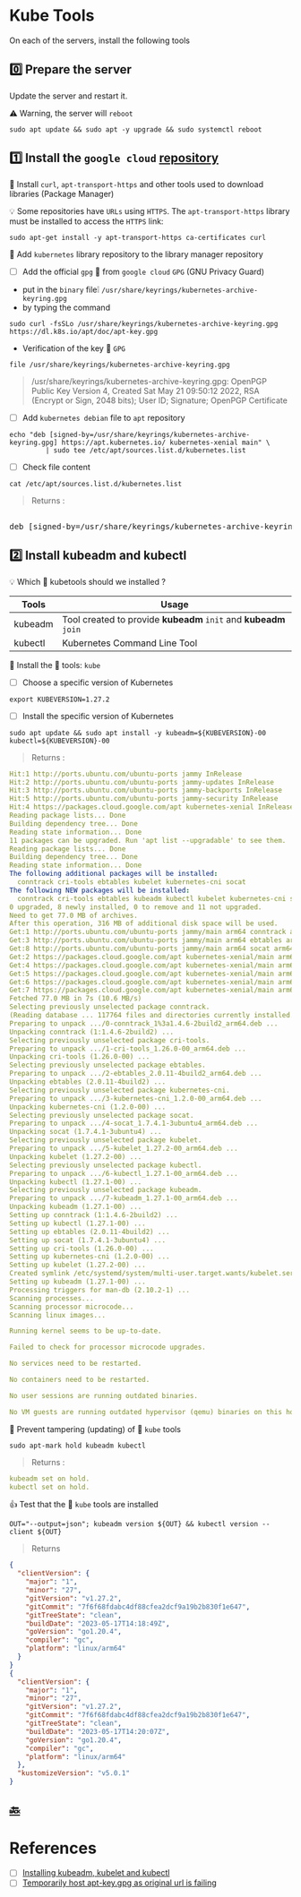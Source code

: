 # Kube Tools

On each of the servers, install the following tools

## :zero: Prepare the server

Update the server and restart it.

:warning: Warning, the server will `reboot`

```
sudo apt update && sudo apt -y upgrade && sudo systemctl reboot
```

## :one: Install the `google cloud` [repository](https://kubernetes.io/docs/tasks/tools/install-kubectl-linux/#install-using-native-package-management) 

:round_pushpin: Install `curl`, `apt-transport-https` and other tools used to download libraries (Package Manager)

:bulb: Some repositories have `URLs` using `HTTPS`. The `apt-transport-https` library must be installed to access the `HTTPS` link:

```
sudo apt-get install -y apt-transport-https ca-certificates curl
```

:round_pushpin: Add `kubernetes` library repository to the library manager repository

- [ ] Add the official `gpg` :key: from `google cloud` `GPG` (GNU Privacy Guard)
      
* put in the `binary` file:grey_exclamation: `/usr/share/keyrings/kubernetes-archive-keyring.gpg`
* by typing the command

```
sudo curl -fsSLo /usr/share/keyrings/kubernetes-archive-keyring.gpg https://dl.k8s.io/apt/doc/apt-key.gpg 
```

* Verification of the key :key: `GPG`

```
file /usr/share/keyrings/kubernetes-archive-keyring.gpg
```
> /usr/share/keyrings/kubernetes-archive-keyring.gpg: OpenPGP Public Key Version 4, Created Sat May 21 09:50:12 2022, RSA (Encrypt or Sign, 2048 bits); User ID; Signature; OpenPGP Certificate

- [ ] Add `kubernetes debian` file to `apt` repository

```
echo "deb [signed-by=/usr/share/keyrings/kubernetes-archive-keyring.gpg] https://apt.kubernetes.io/ kubernetes-xenial main" \
         | sudo tee /etc/apt/sources.list.d/kubernetes.list
```

- [ ] Check file content

```
cat /etc/apt/sources.list.d/kubernetes.list
```
> Returns :
<pre> 
deb [signed-by=/usr/share/keyrings/kubernetes-archive-keyring.gpg] https://apt.kubernetes.io/ kubernetes-xenial main
</pre>

## :two: Install **kubeadm** and **kubectl**

:bulb: Which :ice_cube: kubetools should we installed ?

| Tools   | Usage |
|---------|------------------------------------------------------------------|
| kubeadm | Tool created to provide **kubeadm** `init` and **kubeadm** `join` |
| kubectl | Kubernetes Command Line Tool |

:round_pushpin: Install the :ice_cube: tools: `kube`

- [ ] Choose a specific version of Kubernetes

```
export KUBEVERSION=1.27.2
``` 

- [ ] Install the specific version of Kubernetes

```
sudo apt update && sudo apt install -y kubeadm=${KUBEVERSION}-00 kubectl=${KUBEVERSION}-00
```
> Returns :
```yaml
Hit:1 http://ports.ubuntu.com/ubuntu-ports jammy InRelease
Hit:2 http://ports.ubuntu.com/ubuntu-ports jammy-updates InRelease
Hit:3 http://ports.ubuntu.com/ubuntu-ports jammy-backports InRelease
Hit:5 http://ports.ubuntu.com/ubuntu-ports jammy-security InRelease
Hit:4 https://packages.cloud.google.com/apt kubernetes-xenial InRelease
Reading package lists... Done
Building dependency tree... Done
Reading state information... Done
11 packages can be upgraded. Run 'apt list --upgradable' to see them.
Reading package lists... Done
Building dependency tree... Done
Reading state information... Done
The following additional packages will be installed:
  conntrack cri-tools ebtables kubelet kubernetes-cni socat
The following NEW packages will be installed:
  conntrack cri-tools ebtables kubeadm kubectl kubelet kubernetes-cni socat
0 upgraded, 8 newly installed, 0 to remove and 11 not upgraded.
Need to get 77.0 MB of archives.
After this operation, 316 MB of additional disk space will be used.
Get:1 http://ports.ubuntu.com/ubuntu-ports jammy/main arm64 conntrack arm64 1:1.4.6-2build2 [32.4 kB]
Get:3 http://ports.ubuntu.com/ubuntu-ports jammy/main arm64 ebtables arm64 2.0.11-4build2 [85.4 kB]
Get:8 http://ports.ubuntu.com/ubuntu-ports jammy/main arm64 socat arm64 1.7.4.1-3ubuntu4 [348 kB]                 
Get:2 https://packages.cloud.google.com/apt kubernetes-xenial/main arm64 cri-tools arm64 1.26.0-00 [17.3 MB]
Get:4 https://packages.cloud.google.com/apt kubernetes-xenial/main arm64 kubernetes-cni arm64 1.2.0-00 [25.8 MB]
Get:5 https://packages.cloud.google.com/apt kubernetes-xenial/main arm64 kubelet arm64 1.27.2-00 [16.2 MB]
Get:6 https://packages.cloud.google.com/apt kubernetes-xenial/main arm64 kubectl arm64 1.27.1-00 [8751 kB]
Get:7 https://packages.cloud.google.com/apt kubernetes-xenial/main arm64 kubeadm arm64 1.27.1-00 [8483 kB]                                                           
Fetched 77.0 MB in 7s (10.6 MB/s)                                                                                                                                    
Selecting previously unselected package conntrack.
(Reading database ... 117764 files and directories currently installed.)
Preparing to unpack .../0-conntrack_1%3a1.4.6-2build2_arm64.deb ...
Unpacking conntrack (1:1.4.6-2build2) ...
Selecting previously unselected package cri-tools.
Preparing to unpack .../1-cri-tools_1.26.0-00_arm64.deb ...
Unpacking cri-tools (1.26.0-00) ...
Selecting previously unselected package ebtables.
Preparing to unpack .../2-ebtables_2.0.11-4build2_arm64.deb ...
Unpacking ebtables (2.0.11-4build2) ...
Selecting previously unselected package kubernetes-cni.
Preparing to unpack .../3-kubernetes-cni_1.2.0-00_arm64.deb ...
Unpacking kubernetes-cni (1.2.0-00) ...
Selecting previously unselected package socat.
Preparing to unpack .../4-socat_1.7.4.1-3ubuntu4_arm64.deb ...
Unpacking socat (1.7.4.1-3ubuntu4) ...
Selecting previously unselected package kubelet.
Preparing to unpack .../5-kubelet_1.27.2-00_arm64.deb ...
Unpacking kubelet (1.27.2-00) ...
Selecting previously unselected package kubectl.
Preparing to unpack .../6-kubectl_1.27.1-00_arm64.deb ...
Unpacking kubectl (1.27.1-00) ...
Selecting previously unselected package kubeadm.
Preparing to unpack .../7-kubeadm_1.27.1-00_arm64.deb ...
Unpacking kubeadm (1.27.1-00) ...
Setting up conntrack (1:1.4.6-2build2) ...
Setting up kubectl (1.27.1-00) ...
Setting up ebtables (2.0.11-4build2) ...
Setting up socat (1.7.4.1-3ubuntu4) ...
Setting up cri-tools (1.26.0-00) ...
Setting up kubernetes-cni (1.2.0-00) ...
Setting up kubelet (1.27.2-00) ...
Created symlink /etc/systemd/system/multi-user.target.wants/kubelet.service → /lib/systemd/system/kubelet.service.
Setting up kubeadm (1.27.1-00) ...
Processing triggers for man-db (2.10.2-1) ...
Scanning processes...                                                                                                                                                 
Scanning processor microcode...                                                                                                                                       
Scanning linux images...                                                                                                                                              

Running kernel seems to be up-to-date.

Failed to check for processor microcode upgrades.

No services need to be restarted.

No containers need to be restarted.

No user sessions are running outdated binaries.

No VM guests are running outdated hypervisor (qemu) binaries on this host.
```

:round_pushpin: Prevent tampering (updating) of :ice_cube: `kube` tools

```
sudo apt-mark hold kubeadm kubectl
```
> Returns :
```yaml
kubeadm set on hold.
kubectl set on hold.
```

:+1: Test that the :ice_cube: `kube` tools are installed

```
OUT="--output=json"; kubeadm version ${OUT} && kubectl version --client ${OUT}
```
> Returns
```json
{
  "clientVersion": {
    "major": "1",
    "minor": "27",
    "gitVersion": "v1.27.2",
    "gitCommit": "7f6f68fdabc4df88cfea2dcf9a19b2b830f1e647",
    "gitTreeState": "clean",
    "buildDate": "2023-05-17T14:18:49Z",
    "goVersion": "go1.20.4",
    "compiler": "gc",
    "platform": "linux/arm64"
  }
}
{
  "clientVersion": {
    "major": "1",
    "minor": "27",
    "gitVersion": "v1.27.2",
    "gitCommit": "7f6f68fdabc4df88cfea2dcf9a19b2b830f1e647",
    "gitTreeState": "clean",
    "buildDate": "2023-05-17T14:20:07Z",
    "goVersion": "go1.20.4",
    "compiler": "gc",
    "platform": "linux/arm64"
  },
  "kustomizeVersion": "v5.0.1"
}
```

## [:back:](../README.md#round_pushpin-installing-tools)

# References

- [ ] [Installing kubeadm, kubelet and kubectl](https://kubernetes.io/docs/setup/production-environment/tools/kubeadm/install-kubeadm/#installing-kubeadm-kubelet-and-kubectl)
- [ ] [Temporarily host apt-key.gpg as original url is failing](https://github.com/kubernetes/k8s.io/pull/4837)
